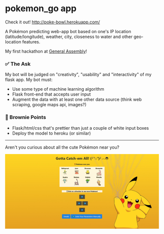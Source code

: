 # pokemon_go app

Check it out! http://poke-bowl.herokuapp.com/

A Pokémon predicting web-app bot based on one's IP location (latitude/longitude), weather, city, closeness to water and other geo-location features.

My first hackathon at [General Assembly](https://generalassemb.ly/education/data-science/toronto)!

### :white_check_mark: The Ask
My bot will be judged on "creativity", "usability" and "interactivity" of my flask app. My bot must:

- Use some type of machine learning algorithm
- Flask front-end that accepts user input
- Augment the data with at least one other data source (think web scraping, google maps api, images?)

### 🍰 Brownie Points
- Flask/html/css that's prettier than just a couple of white input boxes
- Deploy the model to heroku (or similar)

------

Aren't you curious about all the cute Pokémon near you? 


<img src= 'static/screenshot_2020-01-21.png'>
